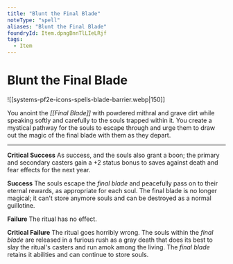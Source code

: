 ```yaml
---
title: "Blunt the Final Blade"
noteType: "spell"
aliases: "Blunt the Final Blade"
foundryId: Item.dpngBnnTlLIeLRjf
tags:
  - Item
---
```


# Blunt the Final Blade
![[systems-pf2e-icons-spells-blade-barrier.webp|150]]

You anoint the _[[Final Blade]]_ with powdered mithral and grave dirt while speaking softly and carefully to the souls trapped within it. You create a mystical pathway for the souls to escape through and urge them to draw out the magic of the final blade with them as they depart.

* * *

**Critical Success** As success, and the souls also grant a boon; the primary and secondary casters gain a +2 status bonus to saves against death and fear effects for the next year.

**Success** The souls escape the _final blade_ and peacefully pass on to their eternal rewards, as appropriate for each soul. The final blade is no longer magical; it can't store anymore souls and can be destroyed as a normal guillotine.

**Failure** The ritual has no effect.

**Critical Failure** The ritual goes horribly wrong. The souls within the _final blade_ are released in a furious rush as a gray death that does its best to slay the ritual's casters and run amok among the living. The _final blade_ retains it abilities and can continue to store souls.

